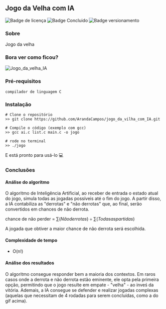 ## Jogo da Velha com IA
![Badge de licença](http://img.shields.io/static/v1?label=LICENÇA&message=GNU&color=sucess&style=for-the-badge)   ![Badge Concluido](http://img.shields.io/static/v1?label=STATUS&message=CONCLUIDO&color=sucess&style=for-the-badge)   ![Badge versionamento](http://img.shields.io/static/v1?label=VERSAO&message=1.2&color=sucess&style=for-the-badge)

### Sobre

Jogo da velha

### Bora ver como ficou?

![Jogo_da_velha_IA](https://github.com/ArandaCampos/jogo_da_velha_com_IA/assets/87876734/f4d3fe15-101c-4747-8ad2-1efd9c0a966c)

### Pré-requisitos

    compilador de linguagem C

### Instalação

    # Clone o repositório
    >> git clone https://github.com/ArandaCampos/jogo_da_vilha_com_IA.git

    # Compile o código (exemplo com gcc)
    >> gcc ai.c list.c main.c -o jogo

    # rode no terminal
    >> ./jogo

E está pronto para usá-lo 💻

### Conclusões

#### Análise do algoritmo

  O algoritmo de Inteligência Artificial, ao receber de entrada o estado atual do jogo, simula todas as jogadas possíveis até o fim do jogo. A partir disso, a IA contabiliza as "derrotas" e "não derrotas" que, ao final, serão convertidos em chances de não derrota.</br>

  chance de não perder = $\sum (Não derrotas) \div \sum (Todas as partidas)$

  A jogada que obtiver a maior chance de não derrota será escolhida.

#### Complexidade de tempo

  - O(n!)

#### Análise dos resultados

  O algoritmo consegue responder bem a maioria dos contextos. Em raros casos onde a derrota e não derrota estão eminente, ele opta pela primeira opção, permitindo que o jogo resulte em empate - "velha" - ao inveś da vitória. Ademais, a IA consegue se defender e realizar jogadas complexas (aquelas que necessitam de 4 rodadas para serem concluídas, como a do gif acima).
